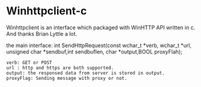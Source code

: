 # Winhttpclient-c
Winhttpclient is an interface which packaged with WinHTTP API written in c. And thanks  Brian Lyttle a lot.

the main interface:
    int SendHttpRequest(const wchar_t *verb, wchar_t *url, unsigned char *sendbuf,int sendbuflen, char *output,BOOL proxyFlah);
    
    verb: GET or POST
    url : http and https are both supported.
    output: the responsed data from server is stored in output.
    proxyFlag: Sending message with proxy or not.
